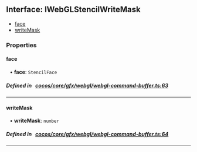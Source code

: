 ## Interface: IWebGLStencilWriteMask

- [face](#face)
- [writeMask](#writeMask)

### Properties

#### face

<div style="margin-left: 10px;">


• **face**: ``StencilFace``

</div>

##### Defined in &nbsp;   [cocos/core/gfx/webgl/webgl-command-buffer.ts:63](https://github.com/cocos-creator/engine/blob/c7bf6b8a9/cocos/core/gfx/webgl/webgl-command-buffer.ts#L63)&nbsp;
___
#### writeMask

<div style="margin-left: 10px;">


• **writeMask**: ``number``

</div>

##### Defined in &nbsp;   [cocos/core/gfx/webgl/webgl-command-buffer.ts:64](https://github.com/cocos-creator/engine/blob/c7bf6b8a9/cocos/core/gfx/webgl/webgl-command-buffer.ts#L64)&nbsp;
___
